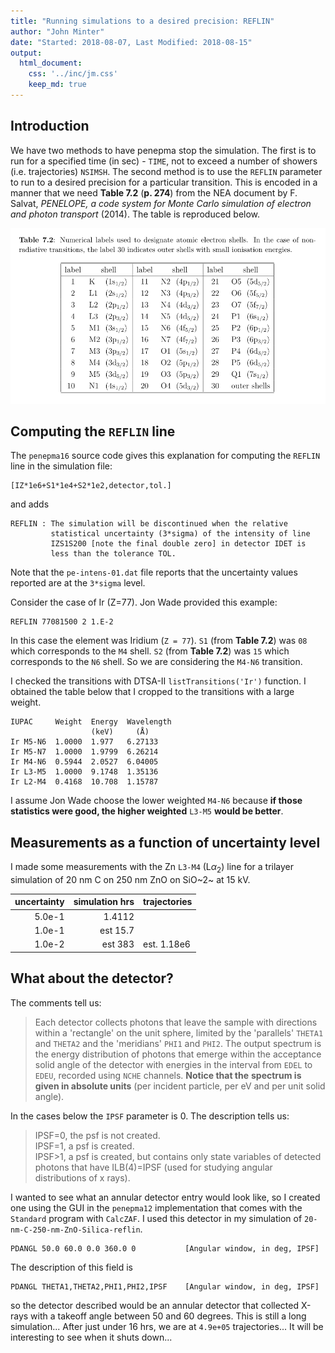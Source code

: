 ```yaml
---
title: "Running simulations to a desired precision: REFLIN"
author: "John Minter"
date: "Started: 2018-08-07, Last Modified: 2018-08-15"
output:
  html_document:
    css: '../inc/jm.css'
    keep_md: true
---
```




## Introduction

We have two methods to have penepma stop the simulation. The first is to 
run for a specified time (in sec) - `TIME`, not to exceed a number of showers
(i.e. trajectories) `NSIMSH`. The second method is to use the `REFLIN` parameter
to run to a desired precision for a particular transition. This is encoded in
a manner that we need **Table 7.2** (**p. 274**) from the NEA document by F. Salvat,
*PENELOPE, a code system for Monte Carlo simulation of electron and photon transport*
(2014). The table is reproduced below.

![Table 7.2](./img/penepma-2014-shell-nomenclature.png)

## Computing the `REFLIN` line

The `penepma16` source code gives this explanation for computing the `REFLIN`
line in the simulation file:

```
[IZ*1e6+S1*1e4+S2*1e2,detector,tol.]
```

and adds

```
REFLIN : The simulation will be discontinued when the relative
         statistical uncertainty (3*sigma) of the intensity of line
         IZS1S200 [note the final double zero] in detector IDET is
         less than the tolerance TOL.
```

Note that the `pe-intens-01.dat` file reports that the uncertainty
values reported are at the `3*sigma` level.

Consider the case of Ir (Z=77). Jon Wade provided this example:

```
REFLIN 77081500 2 1.E-2
```

In this case the element was Iridium (`Z = 77`). `S1` (from **Table 7.2**)
was `08` which corresponds to the `M4` shell. `S2` (from **Table 7.2**) was `15`
which corresponds to the `N6` shell. So we are considering the `M4-N6`
transition.

I checked the transitions with DTSA-II `listTransitions('Ir')` function.
I obtained the table below that I cropped to the transitions with a large weight.

```
IUPAC     Weight  Energy  Wavelength
                  (keV)     (Å)
Ir M5-N6  1.0000  1.977   6.27133
Ir M5-N7  1.0000  1.9799  6.26214
Ir M4-N6  0.5944  2.0527  6.04005
Ir L3-M5  1.0000  9.1748  1.35136
Ir L2-M4  0.4168  10.708  1.15787
```


I assume Jon Wade choose the lower weighted `M4-N6` because
**if those statistics were good, the higher weighted** `L3-M5`
**would be better**.

## Measurements as a function of uncertainty level

I made some measurements with the Zn `L3-M4` (L$\alpha_2$)
line for a trilayer simulation of 20 nm C on 250 nm ZnO on
SiO~2~ at 15 kV.

| uncertainty | simulation hrs | trajectories |
|------------:|---------------:|--------------|
| 5.0e-1 | 1.4112 |  |
| 1.0e-1 | est 15.7  |   |
| 1.0e-2 | est 383 | est. 1.18e6 |


## What about the detector?

The comments tell us:

> Each detector collects photons that leave the sample with directions
> within a 'rectangle' on the unit sphere, limited by the 'parallels'
> `THETA1` and `THETA2` and the 'meridians' `PHI1` and `PHI2`. 
> The output spectrum is the energy distribution of photons that emerge within
> the acceptance solid angle of the detector with energies in the interval
> from `EDEL` to `EDEU`, recorded using `NCHE` channels. **Notice that the**
> **spectrum is given in absolute units** (per incident particle, per eV
> and per unit solid angle).

In the cases below the `IPSF` parameter is 0. The description tells us:

> IPSF=0, the psf is not created.    
> IPSF=1, a psf is created.    
> IPSF>1, a psf is created, but contains only state variables
> of detected photons that have ILB(4)=IPSF (used for studying angular
> distributions of x rays).



I wanted to see what an annular detector entry would look like, so I created one
using the GUI in the `penepma12` implementation that comes with the `Standard`
program with `CalcZAF`. I used this detector in my simulation of 
`20-nm-C-250-nm-ZnO-Silica-reflin`. 

```
PDANGL 50.0 60.0 0.0 360.0 0           [Angular window, in deg, IPSF]
```

The description of this field is

```
PDANGL THETA1,THETA2,PHI1,PHI2,IPSF    [Angular window, in deg, IPSF]
```

so the detector described would be an annular detector that collected X-rays
with a takeoff angle between 50 and 60 degrees.
This is still a long simulation... After just under 16 hrs, we are at
`4.9e+05` trajectories... It will be interesting to see when it shuts down...




